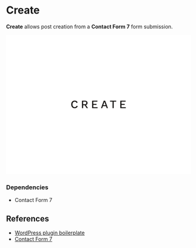 # Create

__Create__ allows post creation from a __Contact Form 7__ form submission.

![Create](assets/screenshot.png)

### Dependencies

- Contact Form 7

## References

- [WordPress plugin boilerplate](https://github.com/DevinVinson/WordPress-Plugin-Boilerplate)
- [Contact Form 7](https://contactform7.com/)